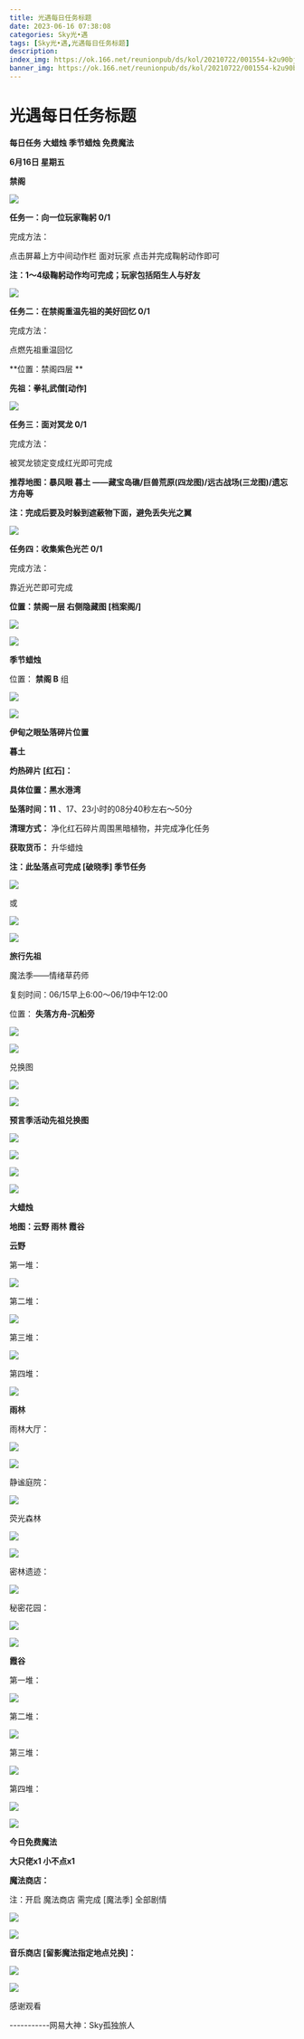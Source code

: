 ```yaml
---
title: 光遇每日任务标题
date: 2023-06-16 07:38:08
categories: Sky光•遇
tags: [Sky光•遇,光遇每日任务标题]
description: 
index_img: https://ok.166.net/reunionpub/ds/kol/20210722/001554-k2u90bj7ay.png?imageView&thumbnail=600x0&type=jpg
banner_img: https://ok.166.net/reunionpub/ds/kol/20210722/001554-k2u90bj7ay.png?imageView&thumbnail=600x0&type=jpg
---
```

# 光遇每日任务标题
**每日任务 大蜡烛 季节蜡烛 免费魔法**

 **6月16日 星期五**

 **禁阁**

![](https://img.166.net/reunionpub/ds/kol/20230616/001304-hrqayfejg9.jpg)

  

 **任务一：向一位玩家鞠躬 0/1**

完成方法：

点击屏幕上方中间动作栏 面对玩家 点击并完成鞠躬动作即可

 **注：1～4级鞠躬动作均可完成；玩家包括陌生人与好友**

![](https://img.166.net/reunionpub/ds/kol/20230616/000120-cv7ribngwz.jpg)

 **任务二：在禁阁重温先祖的美好回忆 0/1**

完成方法：

点燃先祖重温回忆

 **位置：禁阁四层  **

 **先祖：拳礼武僧[动作]**

![](https://img.166.net/reunionpub/ds/kol/20230616/000207-n0thoas85u.jpg)

 **任务三：面对冥龙 0/1**

完成方法：

被冥龙锁定变成红光即可完成

 **推荐地图：暴风眼 暮土 ——藏宝岛礁/巨兽荒原(四龙图)/远古战场(三龙图)/遗忘方舟等**

 **注：完成后要及时躲到遮蔽物下面，避免丢失光之翼**

![](https://img.166.net/reunionpub/ds/kol/20230616/000232-lc36niyhjo.jpg)

 **任务四：收集紫色光芒 0/1**

完成方法：

靠近光芒即可完成

 **位置：禁阁一层 右侧隐藏图 [档案阁/]**

![](https://img.166.net/reunionpub/ds/kol/20230616/000245-qgb6d7fij5.jpeg)

![](https://img.166.net/reunionpub/ds/kol/20230502/053253-tkp31d0r2j.png)

 **季节蜡烛**

位置： **禁阁 B** 组

![](https://img.166.net/reunionpub/ds/kol/20230615/235123-y1olqpadwb.png)

![](https://img.166.net/reunionpub/ds/kol/20230501/003537-boqnslm12s.png)

 **伊甸之眼坠落碎片位置**

 **暮土**

 **灼热碎片 [红石]：**

 **具体位置：黑水港湾**

 **坠落时间：11** 、17、23小时的08分40秒左右～50分

 **清理方式：** 净化红石碎片周围黑暗植物，并完成净化任务

 **获取货币：** 升华蜡烛

 **注：此坠落点可完成  [破晓季] 季节任务**

![](https://img.166.net/reunionpub/ds/kol/20230616/001108-id6sjn7rpw.jpg)

或

![](https://img.166.net/reunionpub/ds/kol/20230616/001137-t3l279vphc.jpeg)

![](https://img.166.net/reunionpub/ds/kol/20230501/003537-boqnslm12s.png)

 **旅行先祖**

魔法季——情绪草药师

复刻时间：06/15早上6:00～06/19中午12:00

位置： **失落方舟-沉船旁**

![](https://img.166.net/reunionpub/ds/kol/20230616/003919-pq5bmkf7s2.jpg)

![](https://img.166.net/reunionpub/ds/kol/20230616/004126-sdojk2w19v.jpeg)

兑换图

![](https://img.166.net/reunionpub/ds/kol/20230616/004150-2v7639m5ar.jpg)

![](https://img.166.net/reunionpub/ds/kol/20230501/003537-boqnslm12s.png)

 **预言季活动先祖兑换图**

![](https://img.166.net/reunionpub/ds/kol/20230610/094842-n3oplyifq5.jpg)

![](https://img.166.net/reunionpub/ds/kol/20230610/094856-ic3ykbfqvn.jpg)

![](https://img.166.net/reunionpub/ds/kol/20230610/094906-97nzhr8oi2.jpg)

![](https://img.166.net/reunionpub/ds/kol/20230501/003537-boqnslm12s.png)

 **大蜡烛**

 **地图：云野 雨林 霞谷**

 **云野**

第一堆：

![](https://img.166.net/reunionpub/ds/kol/20230615/235445-hcw6tqskme.jpeg)

第二堆：

![](https://img.166.net/reunionpub/ds/kol/20230615/235452-n2jcsf67rk.jpeg)

第三堆：

![](https://img.166.net/reunionpub/ds/kol/20230615/235500-e62kciojnr.jpeg)

第四堆：

![](https://img.166.net/reunionpub/ds/kol/20230615/235506-la5zf9uvqi.jpeg)

 **雨林**

雨林大厅：

![](https://img.166.net/reunionpub/ds/kol/20230615/235641-hqdanvj5i0.jpeg)

![](https://img.166.net/reunionpub/ds/kol/20230612/000213-6wufv1jtd7.jpeg)

静谧庭院：

![](https://img.166.net/reunionpub/ds/kol/20230615/235725-rkmjv2sif4.jpeg)

荧光森林

![](https://img.166.net/reunionpub/ds/kol/20230615/235756-e2spdzjry6.jpeg)

![](https://img.166.net/reunionpub/ds/kol/20230612/000233-rglyfwtshc.jpeg)

密林遗迹：

![](https://img.166.net/reunionpub/ds/kol/20230612/000240-7ghu10yd5k.jpeg)

秘密花园：

![](https://img.166.net/reunionpub/ds/kol/20230615/235845-7o53afj9yd.jpeg)

![](https://img.166.net/reunionpub/ds/kol/20230612/000246-5othln9mi0.jpeg)

 **霞谷**

第一堆：

![](https://img.166.net/reunionpub/ds/kol/20230615/235406-adekobtngr.jpeg)

第二堆：

![](https://img.166.net/reunionpub/ds/kol/20230615/235414-j3sqoh6ma1.jpeg)

第三堆：

![](https://img.166.net/reunionpub/ds/kol/20230615/235421-w9otcb2y6d.jpeg)

第四堆：

![](https://img.166.net/reunionpub/ds/kol/20230615/235428-aktr6nyubj.jpeg)

![](https://img.166.net/reunionpub/ds/kol/20221018/100256-wzutnocka0.png)

 **今日免费魔法**

 **大只佬x1 小不点x1**

 **魔法商店：**

注：开启 魔法商店 需完成 [魔法季] 全部剧情

![](https://img.166.net/reunionpub/ds/kol/20221018/100559-oibznvdtus.png)

![](https://img.166.net/reunionpub/ds/kol/20230615/235923-omi74qs8py.jpeg)

 **音乐商店 [留影魔法指定地点兑换]：**

![](https://img.166.net/reunionpub/ds/kol/20230612/000050-ki6vo1pyta.jpeg)

![](https://img.166.net/reunionpub/ds/kol/20230502/235738-ls601349yq.png)

感谢观看

\-----------网易大神：Sky孤独旅人

